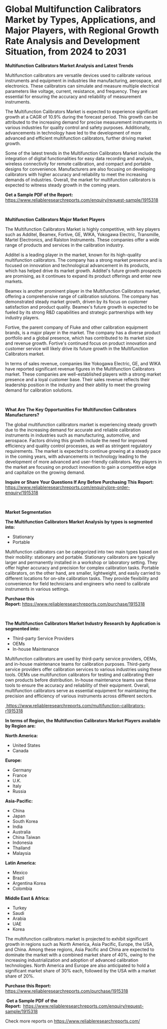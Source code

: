 <p><h1>Global Multifunction Calibrators Market by Types, Applications, and Major Players, with Regional Growth Rate Analysis and Development Situation, from 2024 to 2031</h1></p><p><strong>Multifunction Calibrators Market Analysis and Latest Trends</strong></p>
<p><p>Multifunction calibrators are versatile devices used to calibrate various instruments and equipment in industries like manufacturing, aerospace, and electronics. These calibrators can simulate and measure multiple electrical parameters like voltage, current, resistance, and frequency. They are essential for ensuring the accuracy and reliability of measurement instruments.</p><p>The Multifunction Calibrators Market is expected to experience significant growth at a CAGR of 10.9% during the forecast period. This growth can be attributed to the increasing demand for precise measurement instruments in various industries for quality control and safety purposes. Additionally, advancements in technology have led to the development of more advanced and efficient multifunction calibrators, further driving market growth.</p><p>Some of the latest trends in the Multifunction Calibrators Market include the integration of digital functionalities for easy data recording and analysis, wireless connectivity for remote calibration, and compact and portable designs for convenience. Manufacturers are also focusing on developing calibrators with higher accuracy and reliability to meet the increasing demands of industries. Overall, the market for multifunction calibrators is expected to witness steady growth in the coming years.</p></p>
<p><strong>Get a Sample PDF of the Report:&nbsp;</strong> <a href="https://www.reliableresearchreports.com/enquiry/request-sample/1915318">https://www.reliableresearchreports.com/enquiry/request-sample/1915318</a></p>
<p>&nbsp;</p>
<p><strong>Multifunction Calibrators Major Market Players</strong></p>
<p><p>The Multifunction Calibrators Market is highly competitive, with key players such as Additel, Beamex, Fortive, GE, WIKA, Yokogawa Electric, Transmille, Martel Electronics, and Ralston Instruments. These companies offer a wide range of products and services in the calibration industry.</p><p>Additel is a leading player in the market, known for its high-quality multifunction calibrators. The company has a strong market presence and is focused on innovation and technological advancement in its products, which has helped drive its market growth. Additel's future growth prospects are promising, as it continues to expand its product offerings and enter new markets.</p><p>Beamex is another prominent player in the Multifunction Calibrators market, offering a comprehensive range of calibration solutions. The company has demonstrated steady market growth, driven by its focus on customer satisfaction and product quality. Beamex's future growth is expected to be fueled by its strong R&D capabilities and strategic partnerships with key industry players.</p><p>Fortive, the parent company of Fluke and other calibration equipment brands, is a major player in the market. The company has a diverse product portfolio and a global presence, which has contributed to its market size and revenue growth. Fortive's continued focus on product innovation and customer service will likely drive its future growth in the Multifunction Calibrators market.</p><p>In terms of sales revenue, companies like Yokogawa Electric, GE, and WIKA have reported significant revenue figures in the Multifunction Calibrators market. These companies are well-established players with a strong market presence and a loyal customer base. Their sales revenue reflects their leadership position in the industry and their ability to meet the growing demand for calibration solutions.</p></p>
<p>&nbsp;</p>
<p><strong>What Are The Key Opportunities For Multifunction Calibrators Manufacturers?</strong></p>
<p><p>The global multifunction calibrators market is experiencing steady growth due to the increasing demand for accurate and reliable calibration instruments in industries such as manufacturing, automotive, and aerospace. Factors driving this growth include the need for improved efficiency and quality control processes, as well as stringent regulatory requirements. The market is expected to continue growing at a steady pace in the coming years, with advancements in technology leading to the development of more advanced and user-friendly calibrators. Key players in the market are focusing on product innovation to gain a competitive edge and capitalize on the growing demand.</p></p>
<p><strong>Inquire or Share Your Questions If Any Before Purchasing This Report:</strong> <a href="https://www.reliableresearchreports.com/enquiry/pre-order-enquiry/1915318">https://www.reliableresearchreports.com/enquiry/pre-order-enquiry/1915318</a></p>
<p>&nbsp;</p>
<p><strong>Market Segmentation</strong></p>
<p><strong>The Multifunction Calibrators Market Analysis by types is segmented into:</strong></p>
<p><ul><li>Stationary</li><li>Portable</li></ul></p>
<p><p>Multifunction calibrators can be categorized into two main types based on their mobility: stationary and portable. Stationary calibrators are typically larger and permanently installed in a workshop or laboratory setting. They offer higher accuracy and precision for complex calibration tasks. Portable calibrators, on the other hand, are smaller, lightweight, and easily carried to different locations for on-site calibration tasks. They provide flexibility and convenience for field technicians and engineers who need to calibrate instruments in various settings.</p></p>
<p><strong>Purchase this Report:&nbsp;</strong><a href="https://www.reliableresearchreports.com/purchase/1915318">https://www.reliableresearchreports.com/purchase/1915318</a></p>
<p>&nbsp;</p>
<p><strong>The Multifunction Calibrators Market Industry Research by Application is segmented into:</strong></p>
<p><ul><li>Third-party Service Providers</li><li>OEMs</li><li>In-house Maintenance</li></ul></p>
<p><p>Multifunction calibrators are used by third-party service providers, OEMs, and in-house maintenance teams for calibration purposes. Third-party service providers offer calibration services to various industries using these tools. OEMs use multifunction calibrators for testing and calibrating their own products before distribution. In-house maintenance teams use these tools to ensure the accuracy and reliability of their equipment. Overall, multifunction calibrators serve as essential equipment for maintaining the precision and efficiency of various instruments across different sectors.</p></p>
<p><a href="https://www.reliableresearchreports.com/multifunction-calibrators-r1915318">&nbsp;https://www.reliableresearchreports.com/multifunction-calibrators-r1915318</a></p>
<p><strong>In terms of Region, the Multifunction Calibrators Market Players available by Region are:</strong></p>
<p>
    <p> <strong> North America: </strong>
        <ul>
            <li>United States</li>
            <li>Canada</li>
        </ul>
        </p> 
    <p> <strong> Europe: </strong>
        <ul>
            <li>Germany</li>
            <li>France</li>
            <li>U.K.</li>
            <li>Italy</li>
            <li>Russia</li>
        </ul>
        </p> 
    <p> <strong> Asia-Pacific: </strong>
        <ul>
            <li>China</li>
            <li>Japan</li>
            <li>South Korea</li>
            <li>India</li>
            <li>Australia</li>
            <li>China Taiwan</li>
            <li>Indonesia</li>
            <li>Thailand</li>
            <li>Malaysia</li>
        </ul>
        </p> 
    <p> <strong> Latin America: </strong>
        <ul>
            <li>Mexico</li>
            <li>Brazil</li>
            <li>Argentina Korea</li>
            <li>Colombia</li>
        </ul>
        </p> 
    <p> <strong> Middle East & Africa: </strong>
        <ul>
            <li>Turkey</li>
            <li>Saudi</li>
            <li>Arabia</li>
            <li>UAE</li>
            <li>Korea</li>
        </ul>
    </p>
    </p>
<p><p>The multifunction calibrators market is projected to exhibit significant growth in regions such as North America, Asia Pacific, Europe, the USA, and China. Among these regions, Asia Pacific and China are expected to dominate the market with a combined market share of 40%, owing to the increasing industrialization and adoption of advanced calibration technologies. North America and Europe are also anticipated to hold a significant market share of 30% each, followed by the USA with a market share of 20%.</p></p>
<p><strong>Purchase this Report: </strong><a href="https://www.reliableresearchreports.com/purchase/1915318">https://www.reliableresearchreports.com/purchase/1915318</a></p>
<p>&nbsp;<strong>Get a Sample PDF of the Report:&nbsp;&nbsp;</strong><a href="https://www.reliableresearchreports.com/enquiry/request-sample/1915318">https://www.reliableresearchreports.com/enquiry/request-sample/1915318</a></p>
<p><strong></strong></p>
<p>Check more reports on <a href="https://www.reliableresearchreports.com/">https://www.reliableresearchreports.com/</a></p>